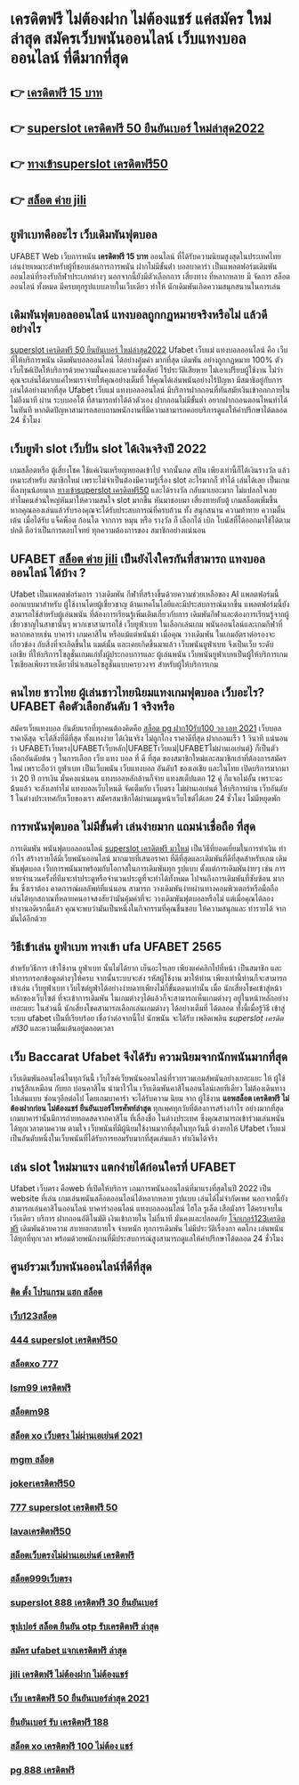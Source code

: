 # เครดิตฟรี ไม่ต้องฝาก ไม่ต้องแชร์ แค่สมัคร ใหม่ล่าสุด สมัครเว็บพนันออนไลน์  เว็บแทงบอล ออนไลน์ ที่ดีมากที่สุด 

## 👉 [เครดิตฟรี 15 บาท](https://bio.link/tisawago)
## 👉 [superslot เครดิตฟรี 50 ยืนยันเบอร์ ใหม่ล่าสุด2022](https://member.mabet.net/?action=login)
## 👉 [ทางเข้าsuperslot เครดิตฟรี50](https://mabet.net/)
## 👉 [สล็อต ค่าย jili](https://member.mabet.net/?action=login)

## ยูฟ่าเบทคืออะไร  เว็บเดิมพันฟุตบอล 

UFABET Web  เว็บการพนัน **เครดิตฟรี 15 บาท** ออนไลน์  ที่ได้รับความนิยมสูงสุดในประเทศไทย เล่นง่ายเหมาะสำหรับผู้ที่ชอบเล่นการการพนัน  ฝากไม่มีขั้นต่ํา บอลบาคาร่า  เป็นแพลตฟอร์มเดิมพันออนไลน์ที่รองรับกีฬาประเภทต่างๆ นอกจากนี้ยังมีตัวเลือกการ เสี่ยงทาง ที่หลากหลาย มี จัดการ  สล็อตออนไลน์ ทั้งหมด  มีครบทุกรูปแบบภายในเว็บเดียว ทำให้  นักเดิมพันเกิดความสนุกสนานในการเล่น


##  เดิมพันฟุตบอลออนไลน์  แทงบอลถูกกฏหมายจริงหรือไม่ แล้วดีอย่างไร 

 [superslot เครดิตฟรี 50 ยืนยันเบอร์ ใหม่ล่าสุด2022](https://mabet.net/) Ufabet เว็บแม่  แทงบอลออนไลน์  คือ เว็บที่ให้บริการพนัน เดิมพันบอลออนไลน์ ได้อย่างคุ้มค่า  มากที่สุด   เดิมพัน อย่างถูกกฏหมาย 100% ตัว เว็บไซค์เปิดให้บริการด้วยความมั่นคงและความซื่อสัตย์ ไร้ประวัติเสียหาย ไม่เอาเปรียบผู้ใช้งาน ไม่ว่าคุณจะเล่นได้มากแค่ไหนเราจ่ายให้คุณอย่างเต็มที่ ให้คุณได้เล่นพนันอย่างไร้ปัญหา  มีสมาธิอยู่กับการเล่นได้อย่างมากที่สุด  Ufabet เว็บแม่   แทงบอลออนไลน์ มีบริการฝากถอนที่ทันสมัยเงินเข้าอกกภายใน  ไม่ถึงนาที ผ่าน ระบบออโต้  ที่สามารถทำได้ด้วตัวเอง  ฝากถอนไม่มีขั้นต่ำ  อยากฝากถอนตอนไหนทำได้ในทันที หากติดปัญหาสามารถสอบถามพนักงานที่มีความสามารถคอยบริการดูแลให้คำปรึกษาได้ตลอด 24 ชั่วโมง

## เว็บยูฟ่า slot  เว็บปั่น slot ได้เงินจริงปี 2022

 เกมสล็อตหรือ ตู้เสี่ยงโชค ใช้แค่เงินเหรียญหยอดเข้าไป จากนั้นกด   สปิน  เพียงเท่านี้ก็ได้เงินรางวัล แล้ว เหมาะสำหรับ สมาชิกใหม่ เพราะไม่จำเป็นต้องมีความรู้เรื่อง slot อะไรมากก็ ทำได้ เล่นได้เลย เป็นเกมที่ลงทุนน้อยมาก [ทางเข้าsuperslot เครดิตฟรี50](https://member.mabet.net/?action=login) และได้รางวัล กลับมาเยอะมาก ไม่แปลกใจเลยทำไมคนส่วนใหญ่หันมาให้ความสนใจ slot มากขึ้น หันมาชอบมา เสี่ยงทายกับตู้  เกมสล็อตเพิ่มขึ้น หากคุณลองเล่นแล้วรับรองคุณจะได้รับประสบการณ์ที่ครบถ้วน ทั้ง สนุกสนาน  ความท้าทาย ความตื่นเต้น เมื่อได้รับ แจ็คพ็อต ก้อนโต จากการ หมุน หรือ รางวัล  ก็ เลือกได้  เบิก  โบนัสที่ได้ออกมาใช้ได้ตามปกติ ถือว่าเป็นการตอบโจทย์ ทุกความต้องการของ สมาชิกอย่างแน่นอน 


## UFABET [สล็อต ค่าย jili](https://mabet.net/register/) เป็นยังไงใครกันที่สามารถ แทงบอลออนไลน์  ได้บ้าง ?

Ufabet เป็นแพลตฟอร์มการ วางเดิมพัน กีฬาที่สร้างขึ้นด้วยความช่วยเหลือของ AI แพลตฟอร์มนี้ ออกแบบมาสำหรับ ผู้ใช้งานโดยผู้เชี่ยวชาญ ด้านเทคโนโลยีและมีประสบการณ์มากขึ้น แพลตฟอร์มนี้ยังสามารถใช้สำหรับผู้เล่นพนัน ที่ต้องการเรียนรู้เพิ่มเติมเกี่ยวกับการ เดิมพันกีฬาและต้องการเรียนรู้จากผู้เชี่ยวชาญในสาขานั้นๆ พวกเขาสามารถใช้  เว็บยูฟ่าเบท ในเลือกเล่นเกม พนันออนไลน์และเกมกีฬาที่ หลากหลายเช่น บาคาร่า เกมคาสิโน หรือแม้แต่พนันม้า เมื่อคุณ วางเดิมพัน ในเกมอัตราต่อรองจะเกี่ยวข้อง กับสิ่งที่จะเกิดขึ้นใน แมต์นั้น และเคยเกิดขึ้นมาแล้ว  เว็บพนันยูฟ่าเบท จึงเป็นเว็บ ระดับ เอเชีย ที่ให้บริการโซลูชั่นเกมแก่ทั้งผู้ประกอบการและ ผู้เล่นพนัน เว็บพนันยูฟ่าเบทเป็นผู้ให้บริการเกมโซเชียลเพียงรายเดียวที่นำเสนอโซลูชั่นแบบครบวงจร สำหรับผู้ให้บริการเกม 


## คนไทย ชาวไทย ผู้เล่นชาวไทยนิยมแทงเกมฟุตบอล เว็บอะไร? UFABET คือตัวเลือกอันดับ 1 จริงหรือ

สมัครเว็บแทงบอล อันดับแรกที่ทุกคนต้องคิดคือ  [สล็อต pg ฝาก10รับ100 วอ เลท 2021](https://mabet.net/pg-slot-credit-free/) เว็บบอล ราคาดีสุด  จะได้สิ่งที่ดีที่สุด ทั้งแทงง่าย ได้เงินจริง ไม่ถูกโกง ราคาดีที่สุด ฝากถอนเร็ว 1 วินาที  แน่นอนว่า UFABETเว็บตรง|UFABETเว็บหลัก|UFABETเว็บแม่|UFABETไม่ผ่านเอเย่นต์}   ก็เป็นตัวเลือกอันดับต้น ๆ ในการเลือก เว็บ แทง บอล ที่ ดี ที่สุด ของสมาชิกใหม่และสมาชิกเก่าที่ต้องการสมัครใหม่ เพราะถือว่า ยูฟ่าเบท เป็นเว็บพนัน เว็บแทงบอล อันดับ1 ของเอเชีย และในไทย เปิดบริการมากมาว่า 20 ปี การเงิน มั่นคงแน่นอน แทงบอลหลักล้านก็จ่าย แทงสเต็ปแตก 12  คู่ ก็แจกไม่อั้น เพราะฉะน้้นแล้ว จะลังเลทำไม่ แทงบอลเว็บไหนดี จัดเต็มกับ เว็บตรง ไม่ผ่านเอเย่นต์ ให้บริการผ่าน  เว็บอันดับ 1 ในต่างประเทศกับเว็บของเรา สมัครสมาชิกได้ผ่านเมนูหน้าเว็บไซต์ได้เลย 24 ชั่วโมง ไม่มีหยุดพัก


##  การพนันฟุตบอล ไม่มีขั้นต่ำ  เล่นง่ายมาก แถมน่าเชื่อถือ ที่สุด

การเดิมพัน  พนันฟุตบอลออนไลน์ [superslot เครดิตฟรี มาใหม่](https://mabet.net/credit-free-new/) เป็นวิธีที่ยอดเยี่ยมในการทำเงิน ทำกำไร สร้างรายได้มีเว็บพนันออนไลน์ มากมายที่เสนอราคา ที่ดีที่สุดและเดิมพันที่ดีที่สุดสำหรับเกม เดิมพันฟุตบอล เว็บการพนันมาพร้อมกับโอกาสในการเดิมพันทุก รูปแบบ  ตั้งแต่การเดิมพันง่ายๆ เช่น  การทายจำนวนครั้งที่ทีมจะทำประตูหรือจำนวนประตูที่จะทำได้ทั้งหมด ไปจนถึงการเดิมพันที่ซับซ้อน มากขึ้น ซึ่งเราต้อง คาดการณ์ผลลัพท์ที่แน่นอน สามารถ วางเดิมพันง่ายผ่านทางคอมพิวเตอร์หรือมือถือ  เล่นได้ทุกสถาณที่หลายคนอาจสงสัยว่ามันคุ้มค่าที่จะ วางเดิมพันฟุตบอลหรือไม่ แต่เมื่อคุณได้ลองทำงานอดิเรกนี้แล้ว คุณจะพบว่ามันเป็นหนึ่งในกิจกรรมที่คุณชื่นชอบ ให้ความสนุกและ ทำรายได้ จากมันได้อีกด้วย

## วิธีเข้าเล่น ยูฟ่าเบท  ทางเข้า ufa UFABET 2565

สำหรับวิธีการ เข้าใช้งาน  ยูฟ่าเบท  นั้นไม่ได้ยาก เย็นอะไรเลย เพียงแค่คลิกไปที่หน้า เป็นสมาชิก และทำการกรอกข้อมูลต่างๆให้ครบ จากนั้นระบบจะส่ง  รหัสผู้ใช้งาน  มาให้ท่าน เพียงเท่านี้ท่านก็จะสามารถเข้าเล่น   เว็บยูฟ่าเบท เว็บไซต์ยูฟ่าได้อย่างง่ายดายเพียงไม่กี่ขั้นตอนเท่านั้น เมื่อ นักเสี่ยงโชคเข้าสู่หน้าหลักของเว็บไซต์ ที่จะเข้าการเดิมพัน ในเกมต่างๆได้แล้วก็จะสามารถเห็นเกมต่างๆ อยู่ในหน้าหลักอย่าง เยอะแยะ ในส่วนนี้ นักเสี่ยงโชคสามารถเลือกเล่นเกมต่างๆ ได้อย่างเต็มที่  ได้ตลอด  ทั้งนี้เมื่อรู้วิธี เข้าสู่ระบบ  ufabet  เป็นที่เรียบร้อย เชื่อว่าต่อจากนี้ไป  นักพนัน จะได้รับ  เพลิดเพลิน *superslot เครดิตฟรี30* และความตื่นเต้นอยู่ตลอดเวลา


## เว็บ Baccarat Ufabet จึงได้รับ ความนิยมจากนักพนันมากที่สุด

 เว็บเดิมพันออนไลน์ในทุกวันนี้   เว็บไซค์เว็บพนันออนไลน์ที่รวบรวมเกมส์พนันอย่างเยอะแยะ  ให้ ผู้ใช้งานรู้สึกเหมือน กับยก บ่อนคาสิโน นำมาไว้ใน เว็บเดิมพันคาสิโนออนไลน์เลยทีเดียว ไม่ต้องเดินทางไปเล่นแบบ ซ่อนๆอีกต่อไป โดยเกมบาคาร่า จะได้รับความ นิยม  จาก ผู้ใช้งาน **แอพสล็อต เครดิตฟรี ไม่ต้องฝากก่อน ไม่ต้องแชร์ ยืนยันเบอร์โทรศัพท์ล่าสุด** ทุกเพศทุกวัยที่ต้องการสร้างกำไร อย่างมากที่สุด เกมบาคาร่านั้นมีการถ่ายทอดสดจากคาสิโน ที่เลื่องชื่อ ในต่างประเทศ ซึ่งคุณสามารถเข้าร่วมเล่นพนัน ได้ทุกเวลาตามความ ตามใจ  เว็บพนันที่มีผู้นิยมใช้งานมากที่สุดในทุกวันนี้  ต่างยกให้ Ufabet เว็บแม่  เป็นอันดับหนึ่งในเว็บพนันที่ได้รับการยอมรับมากที่สุดเล่นแล้ว ทำเงินได้จริง 


## เล่น slot ใหม่มาแรง แตกง่ายได้ก่อนใครที่  UFABET

Ufabet เว็บตรง  คือweb ที่เปิดให้บริการ เกมการพนันออนไลน์ที่มาแรงที่สุดในปี 2022 เป็น website ที่เล่น เกมเล่นพนันสล็อตออนไลน์ได้หลากหลาย รูปแบบ  เล่นได้ไม่จำกัดเพศ นอกจากนี้ยังสามารถเล่นคาสิโนออนไลน์ บาคาร่าออนไลน์ แทงบอลออนไลน์ ไฮโล รูเล็ต เสือมังกร ได้ครบจบในเว็บเดียว บริการ ฝากถอนอัติโนมัติ  เงินเข้าภายใน ไม่กี่นาที  มั่นคงและปลอดภัย [โจ๊กเกอร์123เครดิตฟรี](https://mabet.net/credit-free-100/) เดิมพันด้วยความ สบายอกสบายใจ จ่ายหนัก ทุกการเดิมพัน ไม่มีประวัติเรื่องกา คดโกง  เล่นพนัน ได้ทุกที่ทุกเวลา พร้อมด้วยพนักงานที่มีประสบการณ์สูงสามารถดูแลให้คำปรึกษาได้ตลอด 24 ชั่วโมง


## ศูนย์รวมเว็บพนันออนไลน์ที่ดีที่สุด

### [ติด ตั้ง โปรแกรม แฮก สล็อต](https://atom.io/themes/MABET.net%20สล็อตเว็บตรง%20pg%20เครดิตฟรี%20กดรับ%20เอง%20008%20สล็อต%20สล็อตอตกหนัก%2020รับ100)
### [เว็บ123สล็อต](https://atom.io/themes/MABET.net%20สล็อตเว็บตรง%20lucabet%20เครดิตฟรี%20ล่าสุด%20008%20สล็อต%20สล็อตอตกหนัก%2020รับ100)
### [444 superslot เครดิตฟรี50](https://atom.io/themes/MABET.net%20สล็อตเว็บตรง%20mafia%20เครดิตฟรี%20008%20สล็อต%20สล็อตอตกหนัก%2020รับ100)
### [สล็อตxo 777](https://atom.io/themes/MABET.net%20สล็อตเว็บตรง%20สมัคร%20ufabet%20auto%20wallet%20ไม่มีขั้นต่ำ%20008%20สล็อต%20สล็อตอตกหนัก%2020รับ100)
### [lsm99 เครดิตฟรี](https://atom.io/themes/MABET.net%20สล็อตเว็บตรง%20เครดิตฟรี%20300%20ไม่ต้องฝาก%20ไม่ต้องแชร์%20แค่สมัคร%202021%20008%20สล็อต%20สล็อตอตกหนัก%2020รับ100)
### [สล็อตm98](https://atom.io/themes/MABET.net%20สล็อตเว็บตรง%20สล็อต%20ฝากขั้นต่ำ%201%20บาท%20008%20สล็อต%20สล็อตอตกหนัก%2020รับ100)
### [สล็อต xo เว็บตรง ไม่ผ่านเอเย่นต์ 2021](https://atom.io/themes/MABET.net%20สล็อตเว็บตรง%2099%20สล็อต%20008%20สล็อต%20สล็อตอตกหนัก%2020รับ100)
### [mgm สล็อต](https://atom.io/themes/MABET.net%20สล็อตเว็บตรง%20879สล็อต%20008%20สล็อต%20สล็อตอตกหนัก%2020รับ100)
### [jokerเครดิตฟรี50](https://atom.io/themes/MABET.net%20สล็อตเว็บตรง%20สล็อต%20888%20ฟรีเครดิต%20008%20สล็อต%20สล็อตอตกหนัก%2020รับ100)
### [777 superslot เครดิตฟรี 50](https://atom.io/themes/MABET.net%20สล็อตเว็บตรง%20member%20เครดิตฟรี%20008%20สล็อต%20สล็อตอตกหนัก%2020รับ100)
### [lavaเครดิตฟรี50](https://atom.io/themes/MABET.net%20สล็อตเว็บตรง%20slot666เครดิตฟรี%20008%20สล็อต%20สล็อตอตกหนัก%2020รับ100)
### [สล็อตเว็บตรงไม่ผ่านเอเย่นต์ เครดิตฟรี](https://atom.io/themes/MABET.net%20สล็อตเว็บตรง%20ufa678%20สล็อต%20008%20สล็อต%20สล็อตอตกหนัก%2020รับ100)
### [สล็อต999เว็บตรง](https://atom.io/themes/MABET.net%20สล็อตเว็บตรง%2011hilo%20สล็อต%20mem%20008%20สล็อต%20สล็อตอตกหนัก%2020รับ100)
### [superslot 888 เครดิตฟรี 30 ยืนยันเบอร์](https://atom.io/themes/MABET.net%20สล็อตเว็บตรง%20สมัคร%20ufabet%20เว็บตรง%20ไม่มีขั้นต่ํา%20008%20สล็อต%20สล็อตอตกหนัก%2020รับ100)
### [ซุปเปอร์ สล็อต ยืนยัน otp รับเครดิตฟรี ล่าสุด](https://atom.io/themes/MABET.net%20สล็อตเว็บตรง%20สล็อต%20สัตว์%20008%20สล็อต%20สล็อตอตกหนัก%2020รับ100)
### [สมัคร ufabet แจกเครดิตฟรี ล่าสุด](https://atom.io/themes/MABET.net%20สล็อตเว็บตรง%20สล็อต%20ถอนเงิน%20เข้า%20วอ%20ล%20เลท%20008%20สล็อต%20สล็อตอตกหนัก%2020รับ100)
### [jili เครดิตฟรี ไม่ต้องฝาก ไม่ต้องแชร์](https://atom.io/themes/MABET.net%20สล็อตเว็บตรง%20ไทย%20สล็อต%2088%20008%20สล็อต%20สล็อตอตกหนัก%2020รับ100)
### [เว็บ เครดิตฟรี 50 ยืนยันเบอร์ล่าสุด 2021](https://atom.io/themes/MABET.net%20สล็อตเว็บตรง%20wm789เครดิตฟรี%20008%20สล็อต%20สล็อตอตกหนัก%2020รับ100)
### [ยืนยันเบอร์ รับ เครดิตฟรี 188](https://atom.io/themes/MABET.net%20สล็อตเว็บตรง%20สล็อตxoz%20008%20สล็อต%20สล็อตอตกหนัก%2020รับ100)
### [สล็อต xo เครดิตฟรี 100 ไม่ต้อง แชร์](https://atom.io/themes/MABET.net%20สล็อตเว็บตรง%20สมัคร%20ufabet%20auto%20ไม่มีขั้นต่ำ%20008%20สล็อต%20สล็อตอตกหนัก%2020รับ100)
### [pg 888 เครดิตฟรี](https://atom.io/themes/MABET.net%20สล็อตเว็บตรง%20สล็อต%20เครดิตฟรี%20ยืนยัน%20บัตรประชาชน%20สมุดบัญชี%20008%20สล็อต%20สล็อตอตกหนัก%2020รับ100)